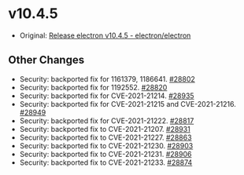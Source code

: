 # v10.4.5

- Original: [Release electron v10.4.5 - electron/electron](https://github.com/electron/electron/releases/tag/v10.4.5)

## Other Changes

- Security: backported fix for 1161379, 1186641. [#28802](https://github.com/electron/electron/pull/28802)
- Security: backported fix for 1192552. [#28820](https://github.com/electron/electron/pull/28820)
- Security: backported fix for CVE-2021-21214. [#28935](https://github.com/electron/electron/pull/28935)
- Security: backported fix for CVE-2021-21215 and CVE-2021-21216. [#28949](https://github.com/electron/electron/pull/28949)
- Security: backported fix for CVE-2021-21222. [#28817](https://github.com/electron/electron/pull/28817)
- Security: backported fix to CVE-2021-21207. [#28931](https://github.com/electron/electron/pull/28931)
- Security: backported fix to CVE-2021-21227. [#28863](https://github.com/electron/electron/pull/28863)
- Security: backported fix to CVE-2021-21230. [#28903](https://github.com/electron/electron/pull/28903)
- Security: backported fix to CVE-2021-21231. [#28906](https://github.com/electron/electron/pull/28906)
- Security: backported fix to CVE-2021-21233. [#28874](https://github.com/electron/electron/pull/28874)
